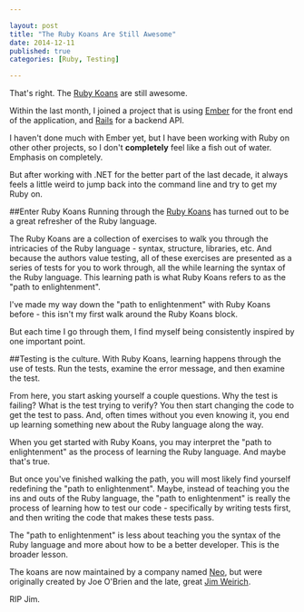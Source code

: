 ```yaml
---

layout: post
title: "The Ruby Koans Are Still Awesome"
date: 2014-12-11
published: true
categories: [Ruby, Testing]

---
```

That's right. The [Ruby Koans](http://rubykoans.com/) are still awesome. 

Within the last month, I joined a project that is using [Ember](http://emberjs.com/) for the front end of the application, and [Rails](http://rubyonrails.org/) for a backend API.

I haven't done much with Ember yet, but I have been working with Ruby on other other projects, so I don't **completely** feel like a fish out of water. Emphasis on completely.

But after working with .NET for the better part of the last decade, it always feels a little weird to jump back into the command line and try to get my Ruby on.

##Enter Ruby Koans
Running through the [Ruby Koans](http://rubykoans.com/) has turned out to be a great refresher of the Ruby language.

The Ruby Koans are a collection of exercises to walk you through the intricacies of the Ruby language - syntax, structure, libraries, etc. And because the authors value testing, all of these exercises are presented as a series of tests for you to work through, all the while learning the syntax of the Ruby language. This learning path is what Ruby Koans refers to as the "path to enlightenment".

I've made my way down the "path to enlightenment" with Ruby Koans before - this isn't my first walk around the Ruby Koans block. 

But each time I go through them, I find myself being consistently inspired by one important point.

##Testing is the culture. 
With Ruby Koans, learning happens through the use of tests. Run the tests, examine the error message, and then examine the test. 

From here, you start asking yourself a couple questions. Why the test is failing? What is the test trying to verify? You then start changing the code to get the test to pass. And, often times without you even knowing it, you end up learning something new about the Ruby language along the way.

When you get started with Ruby Koans, you may interpret the "path to enlightenment" as the process of learning the Ruby language. And maybe that's true. 

But once you've finished walking the path, you will most likely find yourself redefining the "path to enlightenment". Maybe, instead of teaching you the ins and outs of the Ruby language, the "path to enlightenment" is really the process of learning how to test our code - specifically by writing tests first, and then writing the code that makes these tests pass.

The "path to enlightenment" is less about teaching you the syntax of the Ruby language and more about how to be a better developer. This is the broader lesson.

The koans are now maintained by a company named [Neo](http://neo.com/), but were originally created by Joe O'Brien and the late, great [Jim Weirich](https://twitter.com/jimweirich).

RIP Jim.


 


